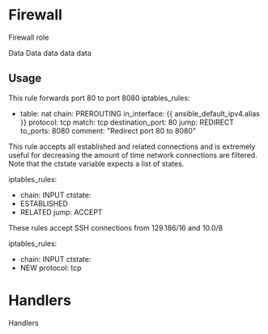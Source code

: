 Firewall
========

Firewall role

Data Data data data data

Usage
-----

This rule forwards port 80 to port 8080
iptables_rules:

- table: nat
chain: PREROUTING
in_interface: {{ ansible_default_ipv4.alias }}
protocol: tcp
match: tcp
destination_port: 80
jump: REDIRECT
to_ports: 8080
comment: "Redirect port 80 to 8080"

This rule accepts all established and related connections and is extremely
useful for decreasing the amount of time network connections are filtered.
Note that the ctstate variable expects a list of states.

iptables_rules:

- chain: INPUT
ctstate:
- ESTABLISHED
- RELATED
jump: ACCEPT

These rules accept SSH connections from 129.186/16 and 10.0/8

iptables_rules:

- chain: INPUT
ctstate:
- NEW
protocol: tcp

Handlers
========

Handlers

